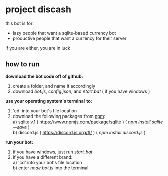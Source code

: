 # project discash

this bot is for:
  - lazy people that want a sqlite-based currency bot
  - productive people that want a currency for their server

if you are either, you are in luck

## how to run
**download the bot code off of github:**
  1. create a folder, and name it accordingly
  2. download *bot.js*, *config.json*, and *start.bat* ( if you have windows )

**use your operating system's terminal to:**
  1. 'cd' into your bot's file location
  2. download the following packages from [npm](https://www.npmjs.com/):  
    a) sqlite v.1 ( https://www.npmjs.com/package/sqlite ) ( *npm install sqlite --save* )  
    b) discord.js ( https://discord.js.org/#/ ) ( *npm install discord.js* )  

**run your bot:**
 1. if you have windows, just run *start.bat*
 2. if you have a different brand:  
     a) 'cd' into your bot's file location  
     b) enter *node bot.js* into the terminal
